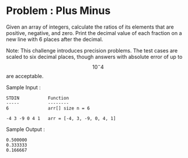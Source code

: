 # Problem : Plus Minus

Given an array of integers, calculate the ratios of its elements that are positive, negative, and zero. Print the decimal value of each fraction on a new line with 6 places after the decimal.

Note: This challenge introduces precision problems. The test cases are scaled to six decimal places, though answers with absolute error of up to $$ 10^-4 $$  are acceptable.


Sample Input :

    STDIN           Function
    -----           --------
    6               arr[] size n = 6
    
    -4 3 -9 0 4 1   arr = [-4, 3, -9, 0, 4, 1]  


Sample Output :

    0.500000
    0.333333
    0.166667
